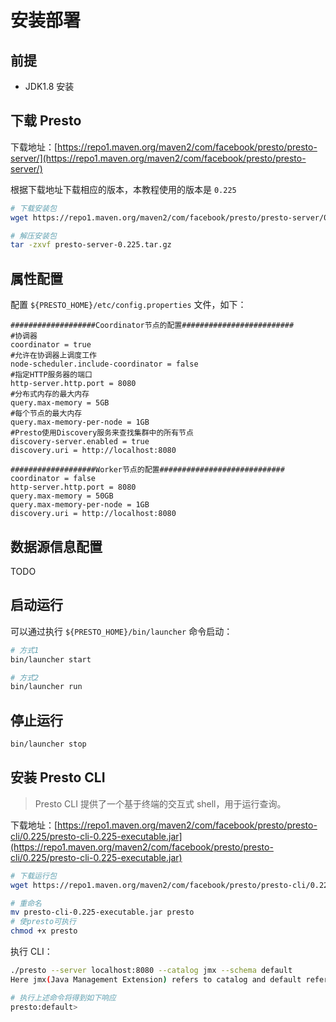 # 安装部署

## 前提

- JDK1.8 安装

## 下载 Presto

下载地址：[https://repo1.maven.org/maven2/com/facebook/presto/presto-server/](https://repo1.maven.org/maven2/com/facebook/presto/presto-server/)

根据下载地址下载相应的版本，本教程使用的版本是 `0.225`

```bash
# 下载安装包
wget https://repo1.maven.org/maven2/com/facebook/presto/presto-server/0.225/presto-server-0.225.tar.gz

# 解压安装包
tar -zxvf presto-server-0.225.tar.gz
```

## 属性配置

配置 `${PRESTO_HOME}/etc/config.properties` 文件，如下：

```properties
###################Coordinator节点的配置#########################
#协调器
coordinator = true
#允许在协调器上调度工作
node-scheduler.include-coordinator = false
#指定HTTP服务器的端口
http-server.http.port = 8080
#分布式内存的最大内存
query.max-memory = 5GB
#每个节点的最大内存
query.max-memory-per-node = 1GB
#Presto使用Discovery服务来查找集群中的所有节点
discovery-server.enabled = true
discovery.uri = http://localhost:8080

###################Worker节点的配置############################
coordinator = false 
http-server.http.port = 8080 
query.max-memory = 50GB 
query.max-memory-per-node = 1GB 
discovery.uri = http://localhost:8080
```

## 数据源信息配置

TODO

## 启动运行

可以通过执行 `${PRESTO_HOME}/bin/launcher` 命令启动：

```bash
# 方式1
bin/launcher start

# 方式2
bin/launcher run
```

## 停止运行

```bash
bin/launcher stop
```

## 安装 Presto CLI

> Presto CLI 提供了一个基于终端的交互式 shell，用于运行查询。

下载地址：[https://repo1.maven.org/maven2/com/facebook/presto/presto-cli/0.225/presto-cli-0.225-executable.jar](https://repo1.maven.org/maven2/com/facebook/presto/presto-cli/0.225/presto-cli-0.225-executable.jar)

```bash
# 下载运行包
wget https://repo1.maven.org/maven2/com/facebook/presto/presto-cli/0.225/presto-cli-0.225-executable.jar

# 重命名
mv presto-cli-0.225-executable.jar presto
# 使presto可执行
chmod +x presto
```

执行 CLI：

```bash
./presto --server localhost:8080 --catalog jmx --schema default  
Here jmx(Java Management Extension) refers to catalog and default referes to schema. 

# 执行上述命令将得到如下响应
presto:default>
```